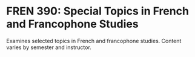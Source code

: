 # FREN 390: Special Topics in French and Francophone Studies

Examines selected topics in French and francophone studies. Content varies by semester and instructor.